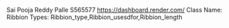 Sai Pooja Reddy Palle
S565577
https://dashboard.render.com/
Class Name: Ribbion
Types: Ribbion_type,Ribbion_usesdfor,Ribbion_length

